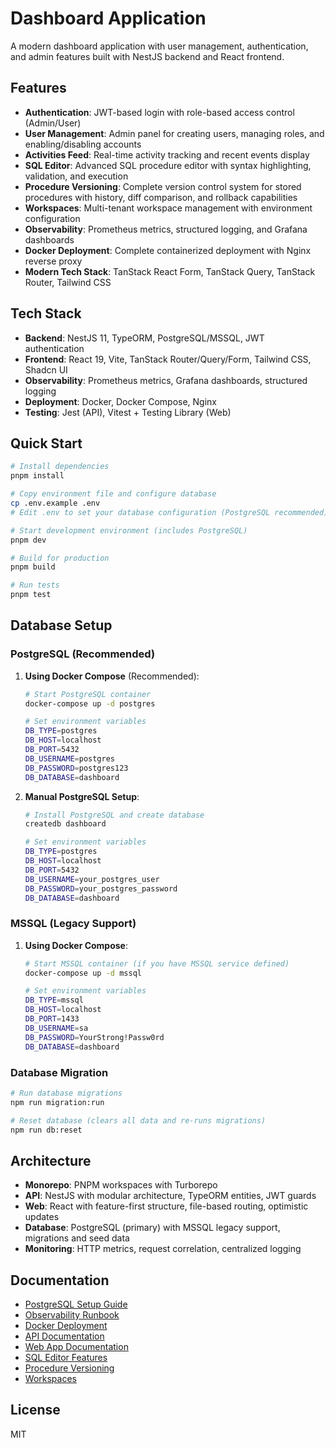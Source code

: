 # Dashboard Application

A modern dashboard application with user management, authentication, and admin features built with NestJS backend and React frontend.

## Features

- **Authentication**: JWT-based login with role-based access control (Admin/User)
- **User Management**: Admin panel for creating users, managing roles, and enabling/disabling accounts
- **Activities Feed**: Real-time activity tracking and recent events display
- **SQL Editor**: Advanced SQL procedure editor with syntax highlighting, validation, and execution
- **Procedure Versioning**: Complete version control system for stored procedures with history, diff comparison, and rollback capabilities
- **Workspaces**: Multi-tenant workspace management with environment configuration
- **Observability**: Prometheus metrics, structured logging, and Grafana dashboards
- **Docker Deployment**: Complete containerized deployment with Nginx reverse proxy
- **Modern Tech Stack**: TanStack React Form, TanStack Query, TanStack Router, Tailwind CSS

## Tech Stack

- **Backend**: NestJS 11, TypeORM, PostgreSQL/MSSQL, JWT authentication
- **Frontend**: React 19, Vite, TanStack Router/Query/Form, Tailwind CSS, Shadcn UI
- **Observability**: Prometheus metrics, Grafana dashboards, structured logging
- **Deployment**: Docker, Docker Compose, Nginx
- **Testing**: Jest (API), Vitest + Testing Library (Web)

## Quick Start

```bash
# Install dependencies
pnpm install

# Copy environment file and configure database
cp .env.example .env
# Edit .env to set your database configuration (PostgreSQL recommended)

# Start development environment (includes PostgreSQL)
pnpm dev

# Build for production
pnpm build

# Run tests
pnpm test
```

## Database Setup

### PostgreSQL (Recommended)

1. **Using Docker Compose** (Recommended):

   ```bash
   # Start PostgreSQL container
   docker-compose up -d postgres

   # Set environment variables
   DB_TYPE=postgres
   DB_HOST=localhost
   DB_PORT=5432
   DB_USERNAME=postgres
   DB_PASSWORD=postgres123
   DB_DATABASE=dashboard
   ```

2. **Manual PostgreSQL Setup**:

   ```bash
   # Install PostgreSQL and create database
   createdb dashboard

   # Set environment variables
   DB_TYPE=postgres
   DB_HOST=localhost
   DB_PORT=5432
   DB_USERNAME=your_postgres_user
   DB_PASSWORD=your_postgres_password
   DB_DATABASE=dashboard
   ```

### MSSQL (Legacy Support)

1. **Using Docker Compose**:

   ```bash
   # Start MSSQL container (if you have MSSQL service defined)
   docker-compose up -d mssql

   # Set environment variables
   DB_TYPE=mssql
   DB_HOST=localhost
   DB_PORT=1433
   DB_USERNAME=sa
   DB_PASSWORD=YourStrong!Passw0rd
   DB_DATABASE=dashboard
   ```

### Database Migration

```bash
# Run database migrations
npm run migration:run

# Reset database (clears all data and re-runs migrations)
npm run db:reset
```

## Architecture

- **Monorepo**: PNPM workspaces with Turborepo
- **API**: NestJS with modular architecture, TypeORM entities, JWT guards
- **Web**: React with feature-first structure, file-based routing, optimistic updates
- **Database**: PostgreSQL (primary) with MSSQL legacy support, migrations and seed data
- **Monitoring**: HTTP metrics, request correlation, centralized logging

## Documentation

- [PostgreSQL Setup Guide](docs/POSTGRESQL_SETUP.md)
- [Observability Runbook](docs/OBSERVABILITY_RUNBOOK.md)
- [Docker Deployment](README-Docker.md)
- [API Documentation](apps/api/README.md)
- [Web App Documentation](apps/web/README.md)
- [SQL Editor Features](openspec/specs/sql-editor/spec.md)
- [Procedure Versioning](openspec/changes/2025-10-31-add-procedure-versioning-compare-rollback/specs/sql-editor/spec.md)
- [Workspaces](openspec/specs/workspaces/spec.md)

## License

MIT
